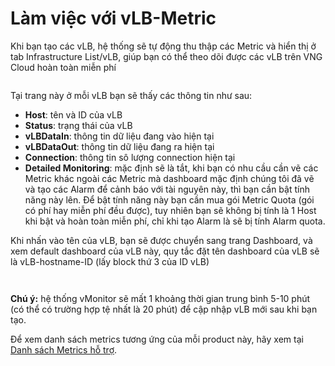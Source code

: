 # Làm việc với vLB-Metric

Khi bạn tạo các vLB, hệ thống sẽ tự động thu thập các Metric và hiển thị ở tab Infrastructure List/vLB, giúp bạn có thể theo dõi được các vLB trên VNG Cloud hoàn toàn miễn phí

<figure><img src="http://docs.vngcloud.vn/download/attachments/59803659/image2022-9-4_10-59-46.png?version=1&#x26;modificationDate=1686542986000&#x26;api=v2" alt=""><figcaption></figcaption></figure>

Tại trang này ở mỗi vLB bạn sẽ thấy các thông tin như sau:

* **Host**: tên và ID của vLB&#x20;
* **Status**: trạng thái của vLB
* **vLBDataIn**: thông tin dữ liệu đang vào hiện tại
* **vLBDataOut**: thông tin dữ liệu đang ra hiện tại
* **Connection**: thông tin sô lượng connection hiện tại
* **Detailed Monitoring**: mặc định sẽ là tắt, khi bạn có nhu cầu cần vẽ các Metric khác ngoài các Metric mà dashboard mặc định chúng tôi đã vẽ và tạo các Alarm để cảnh báo với tài nguyên này, thì bạn cần bật tính năng này lên. Để bật tính năng này bạn cần mua gói Metric Quota (gói có phí hay miễn phí đều được), tuy nhiên bạn sẽ không bị tính là 1 Host khi bật và hoàn toàn miễn phí, chỉ khi tạo Alarm là sẽ bị tính Alarm quota.

&#x20;Khi nhấn vào tên của vLB, bạn sẽ được chuyển sang trang Dashboard, và xem default dashboard của vLB này, quy tắc đặt tên dashboard của vLB sẽ là vLB-hostname-ID (lấy block thứ 3 của ID vLB)

<figure><img src="http://docs.vngcloud.vn/download/attachments/59803659/image2022-9-4_11-1-54.png?version=1&#x26;modificationDate=1686542986000&#x26;api=v2" alt=""><figcaption></figcaption></figure>

<figure><img src="http://docs.vngcloud.vn/download/attachments/59803659/image2022-9-4_11-2-36.png?version=1&#x26;modificationDate=1686542986000&#x26;api=v2" alt=""><figcaption></figcaption></figure>

**Chú ý:** hệ thống vMonitor sẽ mất 1 khoảng thời gian trung bình 5-10 phút (có thể có trường hợp tệ nhất là 20 phút) để cập nhập vLB mới sau khi bạn tạo.

Để xem danh sách metrics tương ứng của mỗi product này, hãy xem tại [Danh sách Metrics hỗ trợ](../danh-sach-metrics-ho-tro/).
